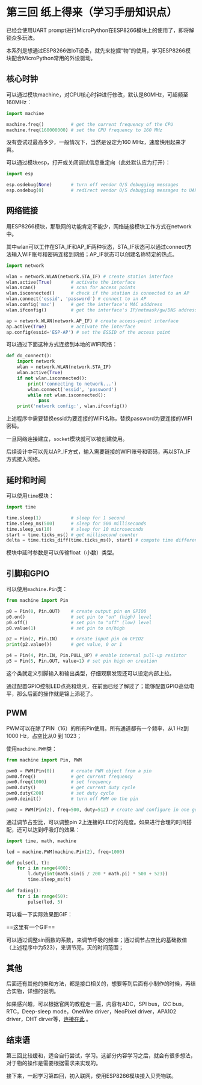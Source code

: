 # 第三回 纸上得来（学习手册知识点）

已经会使用UART prompt进行MicroPython在ESP8266模块上的使用了，即将解锁众多玩法。

本系列是想通过ESP8266做IoT设备，就先来挖掘“物”的使用，学习ESP8266模块配合MicroPython常用的外设驱动。

## 核心时钟

可以通过模块machine，对CPU核心时钟进行修改，默认是80MHz，可超频至160MHz：

```python
import machine

machine.freq()          # get the current frequency of the CPU
machine.freq(160000000) # set the CPU frequency to 160 MHz
```

没有尝试过最高多少，一般情况下，当然是设定为160 MHz，速度快用起来才爽。

可以通过模块esp，打开或关闭调试信息重定向（此处默认应为打开）：

```python
import esp

esp.osdebug(None)       # turn off vendor O/S debugging messages
esp.osdebug(0)          # redirect vendor O/S debugging messages to UART(0)
```

## 网络链接

用ESP8266模块，那联网的功能肯定不能少，网络链接模块工作方式在network中。

其中wlan可以工作在STA_IF和AP_IF两种状态，STA_IF状态可以通过connect方法输入WIF账号和密码连接到网络；AP_IF状态可以创建名称特定的热点。

```python
import network

wlan = network.WLAN(network.STA_IF) # create station interface
wlan.active(True)       # activate the interface
wlan.scan()             # scan for access points
wlan.isconnected()      # check if the station is connected to an AP
wlan.connect('essid', 'password') # connect to an AP
wlan.config('mac')      # get the interface's MAC adddress
wlan.ifconfig()         # get the interface's IP/netmask/gw/DNS addresses

ap = network.WLAN(network.AP_IF) # create access-point interface
ap.active(True)         # activate the interface
ap.config(essid='ESP-AP') # set the ESSID of the access point
```

可以通过下面这种方式连接到本地的WIFI网络：

```python
def do_connect():
    import network
    wlan = network.WLAN(network.STA_IF)
    wlan.active(True)
    if not wlan.isconnected():
        print('connecting to network...')
        wlan.connect('essid', 'password')
        while not wlan.isconnected():
            pass
    print('network config:', wlan.ifconfig())
```

上述程序中需要替换essid为要连接的WIFI名称，替换password为要连接的WIFI密码。

一旦网络连接建立，`socket`模块就可以被创建使用。

后续设计中可以先以AP_IF方式，输入需要链接的WIFI账号和密码，再以STA_IF方式接入网络。

## 延时和时间

可以使用`time`模块：

```python
import time

time.sleep(1)           # sleep for 1 second
time.sleep_ms(500)      # sleep for 500 milliseconds
time.sleep_us(10)       # sleep for 10 microseconds
start = time.ticks_ms() # get millisecond counter
delta = time.ticks_diff(time.ticks_ms(), start) # compute time difference
```

模块中延时参数是可以传输float（小数）类型。

## 引脚和GPIO

可以使用`machine.Pin`类：

```python
from machine import Pin

p0 = Pin(0, Pin.OUT)    # create output pin on GPIO0
p0.on()                 # set pin to "on" (high) level
p0.off()                # set pin to "off" (low) level
p0.value(1)             # set pin to on/high

p2 = Pin(2, Pin.IN)     # create input pin on GPIO2
print(p2.value())       # get value, 0 or 1

p4 = Pin(4, Pin.IN, Pin.PULL_UP) # enable internal pull-up resistor
p5 = Pin(5, Pin.OUT, value=1) # set pin high on creation
```

这个类就定义引脚输入和输出类型，仔细观察发现还可以设定内部上拉。

通过配置GPIO控制LED点亮和熄灭，在前面已经了解过了；能够配置GPIO高低电平，那么后面的操作就是锦上添花了。

## PWM

PWM可以在除了PIN（16）的所有Pin使用。所有通道都有一个频率，从1 Hz到1000 Hz，占空比从0 到 1023；

使用`machine.PWM`类：

```python
from machine import Pin, PWM

pwm0 = PWM(Pin(0))      # create PWM object from a pin
pwm0.freq()             # get current frequency
pwm0.freq(1000)         # set frequency
pwm0.duty()             # get current duty cycle
pwm0.duty(200)          # set duty cycle
pwm0.deinit()           # turn off PWM on the pin

pwm2 = PWM(Pin(2), freq=500, duty=512) # create and configure in one go
```

通过调节占空比，可以调整pin 2上连接的LED灯的亮度。如果进行合理的时间搭配，还可以达到呼吸灯的效果：

```python
import time, math, machine

led = machine.PWM(machine.Pin(2), freq=1000)

def pulse(l, t):
    for i in range(400):
        l.duty(int(math.sin(i / 200 * math.pi) * 500 + 523))
        time.sleep_ms(t)
        
def fading():
    for i in range(50):
    	pulse(led, 5)
```

可以看一下实际效果图GIF：

==这里有一个GIF==

可以通过调整sin函数的系数，来调节呼吸的频率；通过调节占空比的基础数值（上述程序中为523），来调节亮，灭的时间范围；

## 其他

后面还有其他的类和方法，都是接口相关的，想要等到后面有小制作的时候，再结合实物，详细的说明。

如果感兴趣，可以根据官网的教程走一遍，内容有ADC，SPI bus，I2C bus，RTC，Deep-sleep mode，OneWire driver，NeoPixel driver，APA102 driver，DHT dirver等，[连接在此](http://docs.micropython.org/en/latest/esp8266/quickref.html#adc-analog-to-digital-conversion) 。

## 结束语

第三回比较缓和，适合自行尝试，学习。这部分内容学习之后，就会有很多想法，对于物的操作是需要根据需求来实现的。

接下来，一起学习第四回，初入联网，使用ESP8266模块接入贝壳物联。